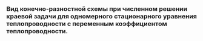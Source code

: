 ### Вид конечно-разностной схемы при численном решении краевой задачи для одномерного стационарного уравнения теплопроводности с переменным коэффициентом теплопроводности.

